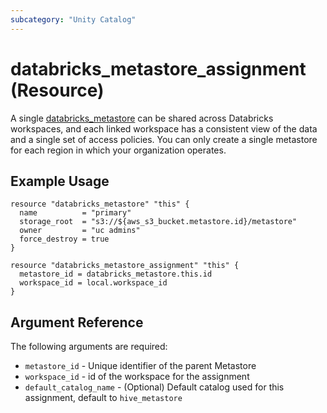 ```yaml
---
subcategory: "Unity Catalog"
---
```

# databricks_metastore_assignment (Resource)

A single [databricks_metastore](docs/resources/metastore.md) can be shared across Databricks workspaces, and each linked workspace has a consistent view of the data and a single set of access policies. You can only create a single metastore for each region in which your organization operates.

## Example Usage

```hcl
resource "databricks_metastore" "this" {
  name          = "primary"
  storage_root  = "s3://${aws_s3_bucket.metastore.id}/metastore"
  owner         = "uc admins"
  force_destroy = true
}

resource "databricks_metastore_assignment" "this" {
  metastore_id = databricks_metastore.this.id
  workspace_id = local.workspace_id
}
```

## Argument Reference

The following arguments are required:

* `metastore_id` - Unique identifier of the parent Metastore
* `workspace_id` - id of the workspace for the assignment
* `default_catalog_name` - (Optional) Default catalog used for this assignment, default to `hive_metastore`
